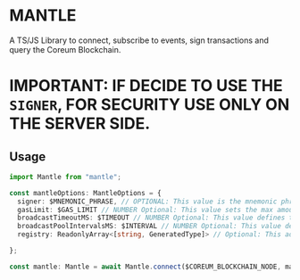 # MANTLE

A TS/JS Library to connect, subscribe to events, sign transactions and query the Coreum Blockchain.

# IMPORTANT: IF DECIDE TO USE THE `SIGNER`, FOR SECURITY USE ONLY ON THE SERVER SIDE.

## Usage

```typescript
import Mantle from "mantle";

const mantleOptions: MantleOptions = {
  signer: $MNEMONIC_PHRASE, // OPTIONAL: This value is the mnemonic phrase of the wallet you want to sign transactions with
  gasLimit: $GAS_LIMIT // NUMBER Optional: This value sets the max amount of Gas willing to use per transaction.
  broadcastTimeoutMS: $TIMEOUT // NUMBER Optional: This value defines the broadcastTimeout of the connection
  broadcastPoolIntervalsMS: $INTERVAL // NUMBER Optional: This value defines the interval between polls
  registry: ReadonlyArray<[string, GeneratedType]> // Optional: This add custom messages for the Coreum Blockchain. By default, Cosmos and Coreum messages are added

};

const mantle: Mantle = await Mantle.connect($COREUM_BLOCKCHAIN_NODE, mantleOptions);

```
